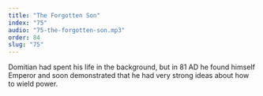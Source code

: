```yaml
---
title: "The Forgotten Son"
index: "75"
audio: "75-the-forgotten-son.mp3"
order: 84
slug: "75"
---
```


Domitian had spent his life in the background, but in 81 AD he found himself Emperor and soon demonstrated that he had very strong ideas about how to wield power.


